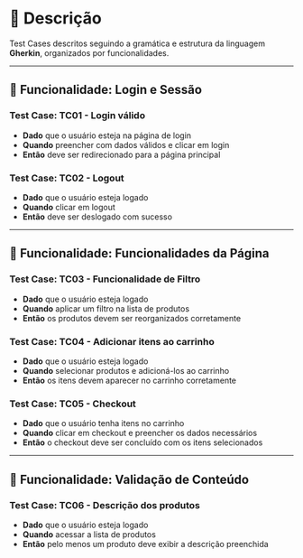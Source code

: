 # 🧪 Descrição

Test Cases descritos seguindo a gramática e estrutura da linguagem **Gherkin**, organizados por funcionalidades.

---

## 🔐 Funcionalidade: Login e Sessão

###  Test Case: TC01 - Login válido
- **Dado** que o usuário esteja na página de login  
- **Quando** preencher com dados válidos e clicar em login  
- **Então** deve ser redirecionado para a página principal

###  Test Case: TC02 - Logout
- **Dado** que o usuário esteja logado  
- **Quando** clicar em logout  
- **Então** deve ser deslogado com sucesso

---

## 🧭 Funcionalidade: Funcionalidades da Página

###  Test Case: TC03 - Funcionalidade de Filtro
- **Dado** que o usuário esteja logado  
- **Quando** aplicar um filtro na lista de produtos  
- **Então** os produtos devem ser reorganizados corretamente

###  Test Case: TC04 - Adicionar itens ao carrinho
- **Dado** que o usuário esteja logado  
- **Quando** selecionar produtos e adicioná-los ao carrinho  
- **Então** os itens devem aparecer no carrinho corretamente

###  Test Case: TC05 - Checkout
- **Dado** que o usuário tenha itens no carrinho  
- **Quando** clicar em checkout e preencher os dados necessários  
- **Então** o checkout deve ser concluído com os itens selecionados

---

## 🧾 Funcionalidade: Validação de Conteúdo

###  Test Case: TC06 - Descrição dos produtos
- **Dado** que o usuário esteja logado  
- **Quando** acessar a lista de produtos  
- **Então** pelo menos um produto deve exibir a descrição preenchida

